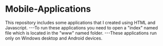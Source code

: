 # Mobile-Applications
This repository includes some applications that I created using HTML and Javascript.
 ---To run these applications you need to open a "index" named file which is located in the "www" named folder.
 ---These applications run only on Windows desktop and Android devices.
